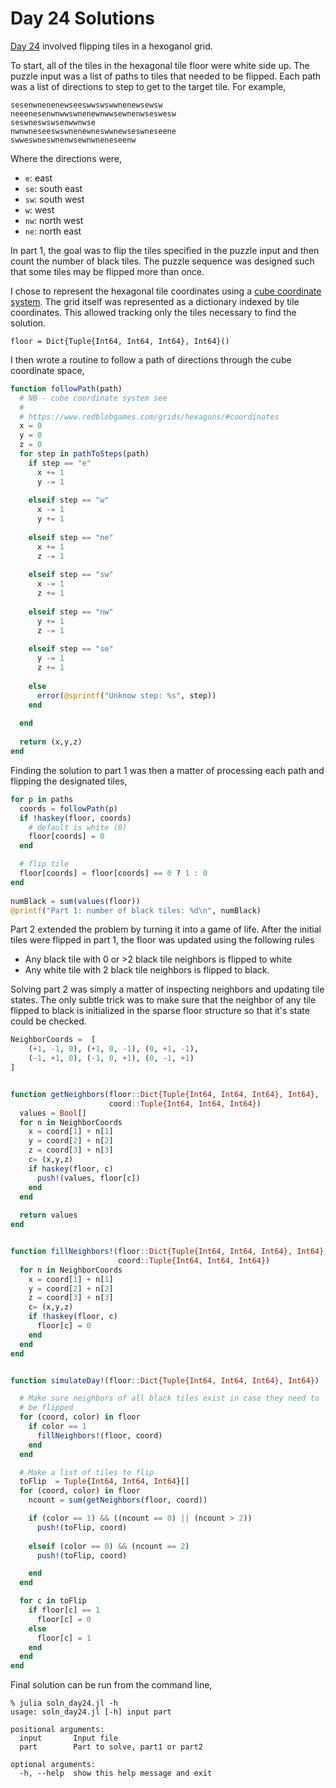 # Day 24 Solutions

[Day 24](https://adventofcode.com/2020/day/23) involved flipping tiles in
a hexoganol grid. 

To start, all of the tiles in the hexagonal tile floor were white side
up. The puzzle input was a list of paths to tiles that needed to be
flipped. Each path was a list of directions to step to get to the target tile.
For example, 

```
sesenwnenenewseeswwswswwnenewsewsw
neeenesenwnwwswnenewnwwsewnenwseswesw
seswneswswsenwwnwse
nwnwneseeswswnenewneswwnewseswneseene
swweswneswnenwsewnwneneseenw
```

Where the directions were, 
- `e`: east
- `se`: south east
- `sw`: south west
- `w`: west
- `nw`: north west
- `ne`: north east

In part 1, the goal was to flip the tiles specified in the puzzle input
and then count the number of black tiles. The puzzle sequence was designed
such that some tiles may be flipped more than once. 

I chose to represent the hexagonal tile coordinates using a 
[cube coordinate system](https://www.redblobgames.com/grids/hexagons/#coordinates-cube).
The grid itself was represented as a dictionary indexed by tile coordinates. This
allowed tracking only the tiles necessary to find the solution. 

```juilia
floor = Dict{Tuple{Int64, Int64, Int64}, Int64}()
```

I then wrote a routine to follow a path of directions through
the cube coordinate space,

```julia
function followPath(path)
  # NB - cube coordinate system see
  #
  # https://www.redblobgames.com/grids/hexagons/#coordinates
  x = 0
  y = 0
  z = 0
  for step in pathToSteps(path)
    if step == "e"
      x += 1
      y -= 1
      
    elseif step == "w"
      x -= 1
      y += 1
      
    elseif step == "ne"
      x += 1
      z -= 1
      
    elseif step == "sw"
      x -= 1
      z += 1
      
    elseif step == "nw"
      y += 1
      z -= 1
      
    elseif step == "se"
      y -= 1
      z += 1
      
    else
      error(@sprintf("Unknow step: %s", step))
    end
    
  end
  
  return (x,y,z)
end
```

Finding the solution to part 1 was then a matter of processing each path 
and flipping the designated tiles,

```julia
for p in paths
  coords = followPath(p)
  if !haskey(floor, coords)
    # default is white (0)
    floor[coords] = 0
  end

  # flip tile
  floor[coords] = floor[coords] == 0 ? 1 : 0
end
  
numBlack = sum(values(floor))
@printf("Part 1: number of black tiles: %d\n", numBlack)
```

Part 2 extended the problem by turning it into a game of life. After the initial
tiles were flipped in part 1, the floor was updated using the following rules

- Any black tile with 0 or >2 black tile neighbors is flipped to white
- Any white tile with 2 black tile neighbors is flipped to black.

Solving part 2 was simply a matter of inspecting neighbors and updating
tile states. The only subtle trick was to make sure that the neighbor
of any tile flipped to black is initialized in the sparse floor structure
so that it's state could be checked.

```julia
NeighborCoords =  [
    (+1, -1, 0), (+1, 0, -1), (0, +1, -1), 
    (-1, +1, 0), (-1, 0, +1), (0, -1, +1)
]


function getNeighbors(floor::Dict{Tuple{Int64, Int64, Int64}, Int64},
                      coord::Tuple{Int64, Int64, Int64})
  values = Bool[]
  for n in NeighborCoords
    x = coord[1] + n[1]
    y = coord[2] + n[2]
    z = coord[3] + n[3]
    c= (x,y,z)
    if haskey(floor, c)
      push!(values, floor[c])
    end
  end
  
  return values
end


function fillNeighbors!(floor::Dict{Tuple{Int64, Int64, Int64}, Int64},
                        coord::Tuple{Int64, Int64, Int64})
  for n in NeighborCoords
    x = coord[1] + n[1]
    y = coord[2] + n[2]
    z = coord[3] + n[3]
    c= (x,y,z)
    if !haskey(floor, c)
      floor[c] = 0
    end
  end
end


function simulateDay!(floor::Dict{Tuple{Int64, Int64, Int64}, Int64})

  # Make sure neighbors of all black tiles exist in case they need to
  # be flipped
  for (coord, color) in floor
    if color == 1
      fillNeighbors!(floor, coord)
    end
  end

  # Make a list of tiles to flip
  toFlip  = Tuple{Int64, Int64, Int64}[]
  for (coord, color) in floor
    ncount = sum(getNeighbors(floor, coord))

    if (color == 1) && ((ncount == 0) || (ncount > 2))
      push!(toFlip, coord)
      
    elseif (color == 0) && (ncount == 2)
      push!(toFlip, coord)

    end
  end

  for c in toFlip
    if floor[c] == 1
      floor[c] = 0
    else
      floor[c] = 1
    end
  end
end
```

Final solution can be run from the command line,

```
% julia soln_day24.jl -h
usage: soln_day24.jl [-h] input part

positional arguments:
  input       Input file
  part        Part to solve, part1 or part2

optional arguments:
  -h, --help  show this help message and exit
```
